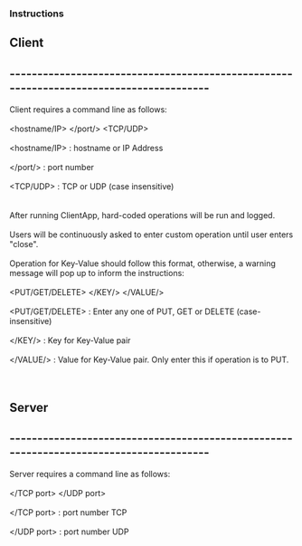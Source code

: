### Instructions

## Client
## ---------------------------------------------------------------------------------------
Client requires a command line as follows:
<br>
<br>
<hostname/IP> </port/> <TCP/UDP>
<br>
<br>
<hostname/IP> : hostname or IP Address
<br>
<br>
</port/> : port number
<br>
<br>
<TCP/UDP> : TCP or UDP (case insensitive)\
<br>
<br>
After running ClientApp, hard-coded operations will be run and logged.
<br>
<br>
Users will be continuously asked to enter custom operation until user enters "close".
<br>
<br>
Operation for Key-Value should follow this format, otherwise, a warning message will pop up to inform the instructions:
<br>
<br>
<PUT/GET/DELETE> </KEY/> </VALUE/>
<br>
<br>
<PUT/GET/DELETE> : Enter any one of  PUT, GET or DELETE (case-insensitive)
<br>
<br>
</KEY/> : Key for Key-Value pair
<br>
<br>
</VALUE/> : Value for Key-Value pair. Only enter this if operation is to PUT.
<br>
<br>
<br>
## Server
## ---------------------------------------------------------------------------------------
Server requires a command line as follows:
<br>
  <br>
</TCP port> </UDP port>
<br>
  <br>
</TCP port> : port number TCP
<br>
  <br>
</UDP port> : port number UDP
